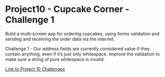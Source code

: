 # Project10 - Cupcake Corner - Challenge 1

Build a multi-screen app for ordering cupcakes, using forms validation and sending and receiving the order data via the internet.

Challenge 1 - Our address fields are currently considered value if they contain anything, even if it’s just only whitespace. Improve the validation to make sure a string of pure whitespace is invalid.

[Link to Project 10 Challenges](https://www.hackingwithswift.com/books/ios-swiftui/cupcake-corner-wrap-up)
